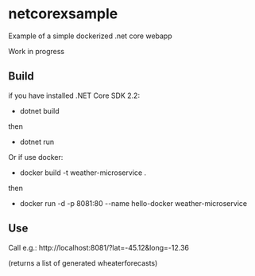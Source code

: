 # netcorexsample
Example of a simple dockerized .net core webapp

Work in progress

## Build
if you have installed .NET Core SDK 2.2:
- dotnet build
  
then
- dotnet run

Or if use docker:
- docker build -t weather-microservice .
  
then
- docker run -d -p 8081:80 --name hello-docker weather-microservice

## Use
Call e.g.: http://localhost:8081/?lat=-45.12&long=-12.36 

(returns a list of generated wheaterforecasts)

